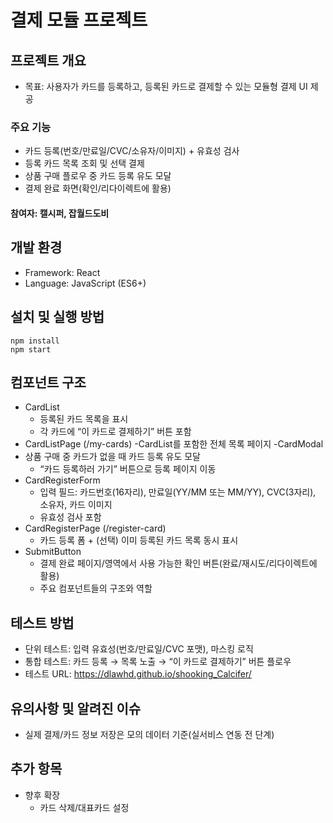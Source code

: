 # 결제 모듈 프로젝트

## 프로젝트 개요
- 목표: 사용자가 카드를 등록하고, 등록된 카드로 결제할 수 있는 모듈형 결제 UI 제공

### 주요 기능
- 카드 등록(번호/만료일/CVC/소유자/이미지) + 유효성 검사
- 등록 카드 목록 조회 및 선택 결제
- 상품 구매 플로우 중 카드 등록 유도 모달
- 결제 완료 화면(확인/리다이렉트에 활용)

#### 참여자: 캘시퍼, 잡월드도비

## 개발 환경
- Framework: React
- Language: JavaScript (ES6+)

## 설치 및 실행 방법
```
npm install
npm start
```

## 컴포넌트 구조
- CardList
  - 등록된 카드 목록을 표시
  - 각 카드에 “이 카드로 결제하기” 버튼 포함
- CardListPage (/my-cards)
  -CardList를 포함한 전체 목록 페이지
  -CardModal
- 상품 구매 중 카드가 없을 때 카드 등록 유도 모달
  - “카드 등록하러 가기” 버튼으로 등록 페이지 이동
- CardRegisterForm
  - 입력 필드: 카드번호(16자리), 만료일(YY/MM 또는 MM/YY), CVC(3자리), 소유자, 카드 이미지
  - 유효성 검사 포함
- CardRegisterPage (/register-card)
  - 카드 등록 폼 + (선택) 이미 등록된 카드 목록 동시 표시
- SubmitButton
  - 결제 완료 페이지/영역에서 사용 가능한 확인 버튼(완료/재시도/리다이렉트에 활용)
  - 주요 컴포넌트들의 구조와 역할

## 테스트 방법
- 단위 테스트: 입력 유효성(번호/만료일/CVC 포맷), 마스킹 로직
- 통합 테스트: 카드 등록 → 목록 노출 → “이 카드로 결제하기” 버튼 플로우
- 테스트 URL: https://dlawhd.github.io/shooking_Calcifer/

## 유의사항 및 알려진 이슈
- 실제 결제/카드 정보 저장은 모의 데이터 기준(실서비스 연동 전 단계)

## 추가 항목
- 향후 확장
  - 카드 삭제/대표카드 설정

